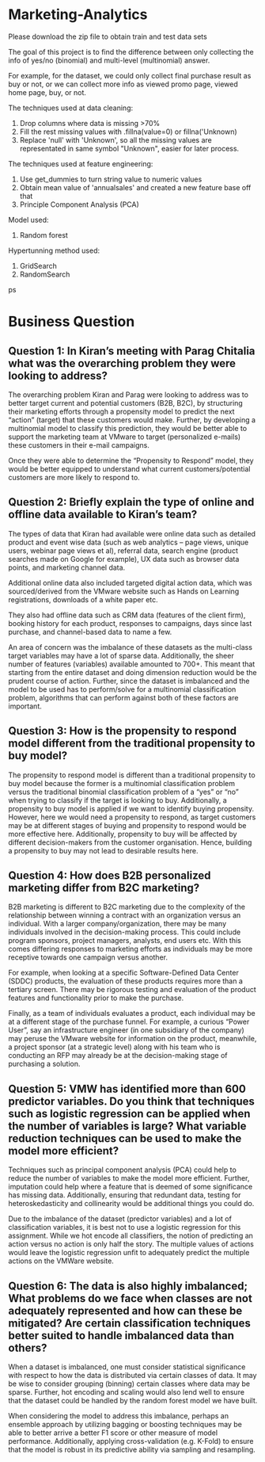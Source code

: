 # Marketing-Analytics

Please download the zip file to obtain train and test data sets

The goal of this project is to find the difference between only collecting the info of yes/no (binomial) and multi-level (multinomial) answer.

For example, for the dataset, we could only collect final purchase result as buy or not, or we can collect more info as viewed promo page, viewed home page, buy, or not.


The techniques used at data cleaning:
1. Drop columns where data is missing >70%
2. Fill the rest missing values with .fillna(value=0) or fillna('Unknown)
3. Replace 'null' with 'Unknown', so all the missing values are representated in same symbol "Unknown", easier for later process. 

The techniques used at feature engineering:
1. Use get_dummies to turn string value to numeric values
2. Obtain mean value of 'annualsales' and created a new feature base off that
3. Principle Component Analysis (PCA)

Model used:
1. Random forest

Hypertunning method used:
1. GridSearch
2. RandomSearch


ps

# Business Question

## Question 1: In Kiran’s meeting with Parag Chitalia what was the overarching problem they were looking to address?  

 

The overarching problem Kiran and Parag were looking to address was to better target current and potential customers (B2B, B2C), by structuring their marketing efforts through a propensity model to predict the next “action” (target) that these customers would make. Further, by developing a multinomial model to classify this prediction, they would be better able to support the marketing team at VMware to target (personalized e-mails) these customers in their e-mail campaigns.  

 

Once they were able to determine the “Propensity to Respond” model, they would be better equipped to understand what current customers/potential customers are more likely to respond to. 

 

## Question 2: Briefly explain the type of online and offline data available to Kiran’s team?  

The types of data that Kiran had available were online data such as detailed product and event wise data (such as web analytics – page views, unique users, webinar page views et al), referral data, search engine (product searches made on Google for example), UX data such as browser data points, and marketing channel data.  

Additional online data also included targeted digital action data, which was sourced/derived from the VMware website such as Hands on Learning registrations, downloads of a white paper etc. 

They also had offline data such as CRM data (features of the client firm), booking history for each product, responses to campaigns, days since last purchase, and channel-based data to name a few. 

An area of concern was the imbalance of these datasets as the multi-class target variables may have a lot of sparse data. Additionally, the sheer number of features (variables) available amounted to 700+. This meant that starting from the entire dataset and doing dimension reduction would be the prudent course of action. Further, since the dataset is imbalanced and the model to be used has to perform/solve for a multinomial classification problem, algorithms that can perform against both of these factors are important.  

 

 

 

 

## Question 3: How is the propensity to respond model different from the traditional propensity to buy model? 

The propensity to respond model is different than a traditional propensity to buy model because the former is a multinomial classification problem versus the traditional binomial classification problem of a “yes” or “no” when trying to classify if the target is looking to buy. Additionally, a propensity to buy model is applied if we want to identify buying propensity. However, here we would need a propensity to respond, as target customers may be at different stages of buying and propensity to respond would be more effective here. Additionally, propensity to buy will be affected by different decision-makers from the customer organisation. Hence, building a propensity to buy may not lead to desirable results here. 

 

## Question 4: How does B2B personalized marketing differ from B2C marketing? 

B2B marketing is different to B2C marketing due to the complexity of the relationship between winning a contract with an organization versus an individual. With a larger company/organization, there may be many individuals involved in the decision-making process. This could include program sponsors, project managers, analysts, end users etc. With this comes differing responses to marketing efforts as individuals may be more receptive towards one campaign versus another.  

For example, when looking at a specific Software-Defined Data Center (SDDC) products, the evaluation of these products requires more than a tertiary screen. There may be rigorous testing and evaluation of the product features and functionality prior to make the purchase. 

Finally, as a team of individuals evaluates a product, each individual may be at a different stage of the purchase funnel. For example, a curious “Power User”, say an infrastructure engineer (in one subsidiary of the company) may peruse the VMware website for information on the product, meanwhile, a project sponsor (at a strategic level) along with his team who is conducting an RFP may already be at the decision-making stage of purchasing a solution. 

 

## Question 5: VMW has identified more than 600 predictor variables. Do you think that techniques such as logistic regression can be applied when the number of variables is large? What variable reduction techniques can be used to make the model more efficient? 

Techniques such as principal component analysis (PCA) could help to reduce the number of variables to make the model more efficient. Further, imputation could help where a feature that is deemed of some significance has missing data. Additionally, ensuring that redundant data, testing for heteroskedasticity and collinearity would be additional things you could do.  

Due to the imbalance of the dataset (predictor variables) and a lot of classification variables, it is best not to use a logistic regression for this assignment. While we hot encode all classifiers, the notion of predicting an action versus no action is only half the story. The multiple values of actions would leave the logistic regression unfit to adequately predict the multiple actions on the VMWare website. 

 

## Question 6: The data is also highly imbalanced; What problems do we face when classes are not adequately represented and how can these be mitigated? Are certain classification techniques better suited to handle imbalanced data than others? 

When a dataset is imbalanced, one must consider statistical significance with respect to how the data is distributed via certain classes of data. It may be wise to consider grouping (binning) certain classes where data may be sparse. Further, hot encoding and scaling would also lend well to ensure that the dataset could be handled by the random forest model we have built. 

When considering the model to address this imbalance, perhaps an ensemble approach by utilizing bagging or boosting techniques may be able to better arrive a better F1 score or other measure of model performance. Additionally, applying cross-validation (e.g. K-Fold) to ensure that the model is robust in its predictive ability via sampling and resampling. 
